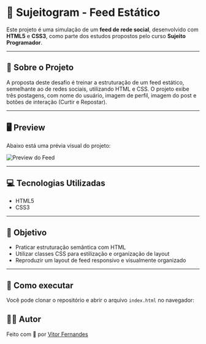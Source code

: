 # 📸 Sujeitogram - Feed Estático

Este projeto é uma simulação de um **feed de rede social**, desenvolvido com **HTML5** e **CSS3**, como parte dos estudos propostos pelo curso **Sujeito Programador**.

---

## 🧠 Sobre o Projeto

A proposta deste desafio é treinar a estruturação de um feed estático, semelhante ao de redes sociais, utilizando HTML e CSS. O projeto exibe três postagens, com nome do usuário, imagem de perfil, imagem do post e botões de interação (Curtir e Repostar).

---

## 🖥️ Preview

Abaixo está uma prévia visual do projeto:

![Preview do Feed](https://sujeitoprogramador.com/instareact/foto1.png)

---

## 💻 Tecnologias Utilizadas

- HTML5
- CSS3

---

## 🎯 Objetivo

- Praticar estruturação semântica com HTML
- Utilizar classes CSS para estilização e organização de layout
- Reproduzir um layout de feed responsivo e visualmente organizado

---

## 🚀 Como executar

Você pode clonar o repositório e abrir o arquivo `index.html` no navegador:


## 👨‍🎓 Autor

Feito com 💙 por [Vitor Fernandes](https://github.com/VitorFernandes00)
